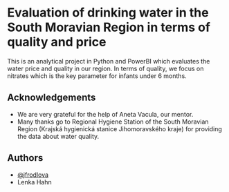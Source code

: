 # Evaluation of drinking water in the South Moravian Region in terms of quality and price

This is an analytical project in Python and PowerBI which evaluates the water price and quality in our region. 
In terms of quality, we focus on nitrates which is the key parameter for infants under 6 months. 

## Acknowledgements

 - We are very grateful for the help of Aneta Vacula, our mentor.
 - Many thanks go to Regional Hygiene Station of the South Moravian Region (Krajská hygienická stanice Jihomoravského kraje) for providing the data about water quality.


## Authors

- [@jfrodlova](https://www.github.com/jfrodlova)
- Lenka Hahn
